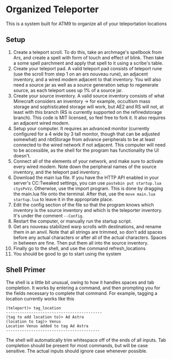 # Organized Teleporter
This is a system built for ATM9 to organize all of your teleportation locations

## Setup
1. Create a teleport scroll. To do this, take an archmage's spellbook from Ars, and create a spell with form of touch and effect of blink. Then take a some spell parchment and apply that spell to it using a scribe's table. 
2. Create your teleport pad. A valid teleport pad consists of teleport rune (use the scroll from step 1 on an ars nouveau rune), an adjacent inventory, and a wired modem adjacent to that inventory. You will also need a source jar as well as a source generation setup to regenerate source, as each teleport uses up 1% of a source jar.
3. Create your source inventory. A valid source inventory consists of what Minecraft considers an inventory -> for example, occultism mass storage and sophisticated storage will work, but AE2 and RS will not, at least with this branch (RS is currently supported on the refinedstorage branch). This code is MIT licensed, so feel free to fork it. It also requires an adjacent wired modem.
4. Setup your computer. It requires an advanced monitor (currently configured for a 4 wide by 3 tall monitor, though that can be adjusted somewhat) and nbtStorage from advance peripherals to be at least connected to the wired network if not adjacent. This computer will need to be accessible, as the shell for the program has functionality the UI doesn't. 
5. Connect all of the elements of your network, and make sure to activate every wired modem. Note down the peripheral names of the source inventory, and the teleport pad inventory. 
6. Download the main lua file. If you have the HTTP API enabled in your server's CC:Tweaked settings, you can use ```pastebin put startup.lua ctysPxVz```. Otherwise, use the import program. This is done by dragging the main.lua file onto
the terminal. After that, use the ```move main.lua startup.lua``` to leave it in the appropriate place.
7. Edit the config section of the file so that the program knows which inventory is the source inventory and which is the teleporter inventory. It's under the comment ```--Config```. 
8. Restart the computer, or manually run the startup script.
9. Get ars nouveau stabilized warp scrolls with destinations, and rename them in an anvil. Note that all strings are trimmed, so don't add spaces before any actual characters or after all of the actual characters. Spaces in between are fine. Then put them all into the source inventory.
10. Finally go to the shell, and use the command refresh_locations
11. You should be good to go to start using the system


## Shell Primer
The shell is a little bit unusual, owing to how it handles spaces and tab completion. It works by entering a command, and then prompting you for the fields necessary to complete that command. For example, tagging a location currently works like this

```
(teleport)> tag_location
------------------------------------------
(tag to add location to)> Ad Astra
(location to tag)> Venus
Location Venus added to tag Ad Astra
-----------------------------------------
```
The shell will automatically trim whitespace off of the ends of all inputs.  Tab completion should be present for most commands, but will be case sensitive. The actual inputs should ignore case whenever possible. 
